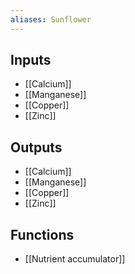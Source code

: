 ```yaml
---
aliases: Sunflower
---
```


## Inputs
- [[Calcium]]
- [[Manganese]]
- [[Copper]] 
- [[Zinc]]

## Outputs
- [[Calcium]]
- [[Manganese]]
- [[Copper]] 
- [[Zinc]]

## Functions
- [[Nutrient accumulator]]
